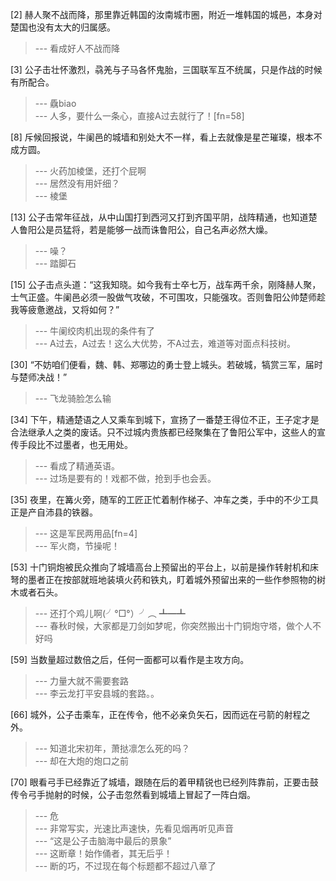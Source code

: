 
[2] 赫人聚不战而降，那里靠近韩国的汝南城市圈，附近一堆韩国的城邑，本身对楚国也没有太大的归属感。
>--- 看成好人不战而降<br>

[3] 公子击壮怀激烈，骉羌与子马各怀鬼胎，三国联军互不统属，只是作战的时候有所配合。
>--- 驫biao<br>
>--- 人多，要什么一条心，直接A过去就行了！[fn=58]<br>

[8] 斥候回报说，牛阑邑的城墙和别处大不一样，看上去就像是星芒璀璨，根本不成方圆。
>--- 火药加棱堡，还打个屁啊<br>
>--- 居然没有用奸细？<br>
>--- 棱堡<br>

[13] 公子击常年征战，从中山国打到西河又打到齐国平阴，战阵精通，也知道楚人鲁阳公是员猛将，若是能够一战而诛鲁阳公，自己名声必然大燥。
>--- 噪？<br>
>--- 踏脚石<br>

[15] 公子击点头道：“这我知晓。如今我有士卒七万，战车两千余，刚降赫人聚，士气正盛。牛阑邑必须一股做气攻破，不可围攻，只能强攻。否则鲁阳公帅楚师趁我等疲惫邀战，又将如何？”
>--- 牛阑绞肉机出现的条件有了<br>
>--- A过去，A过去！这么大优势，不A过去，难道等对面点科技树。<br>

[30] “不妨咱们便看，魏、韩、郑哪边的勇士登上城头。若破城，犒赏三军，届时与楚师决战！”
>--- 飞龙骑脸怎么输<br>

[34] 下午，精通楚语之人又乘车到城下，宣扬了一番楚王得位不正，王子定才是合法继承人之类的废话。只不过城内贵族都已经聚集在了鲁阳公军中，这些人的宣传手段比不过墨者，也无用处。
>--- 看成了精通英语。<br>
>--- 过场是要有的！戏都不做，抢到手也会丢。<br>

[35] 夜里，在篝火旁，随军的工匠正忙着制作梯子、冲车之类，手中的不少工具正是产自沛县的铁器。
>--- 这是军民两用品[fn=4]<br>
>--- 军火商，节操呢！<br>

[53] 十门铜炮被民众推向了城墙高台上预留出的平台上，以前是操作转射机和床弩的墨者正在按部就班地装填火药和铁丸，盯着城外预留出来的一些作参照物的树木或者石头。
>--- 还打个鸡儿啊(╯°□°）╯︵ ┻━┻<br>
>--- 春秋时候，大家都是刀剑如梦呢，你突然搬出十门铜炮守塔，做个人不好吗<br>

[59] 当数量超过数倍之后，任何一面都可以看作是主攻方向。
>--- 力量大就不需要套路<br>
>--- 李云龙打平安县城的套路。。<br>

[66] 城外，公子击乘车，正在传令，他不必亲负矢石，因而远在弓箭的射程之外。
>--- 知道北宋初年，萧挞凛怎么死的吗？<br>
>--- 却在大炮的炮口之前<br>

[70] 眼看弓手已经靠近了城墙，跟随在后的着甲精锐也已经列阵靠前，正要击鼓传令弓手抛射的时候，公子击忽然看到城墙上冒起了一阵白烟。
>--- 危<br>
>--- 非常写实，光速比声速快，先看见烟再听见声音<br>
>--- “这是公子击脑海中最后的景象”<br>
>--- 这断章！始作俑者，其无后乎！<br>
>--- 断的巧，不过现在每个标题都不超过八章了<br>
